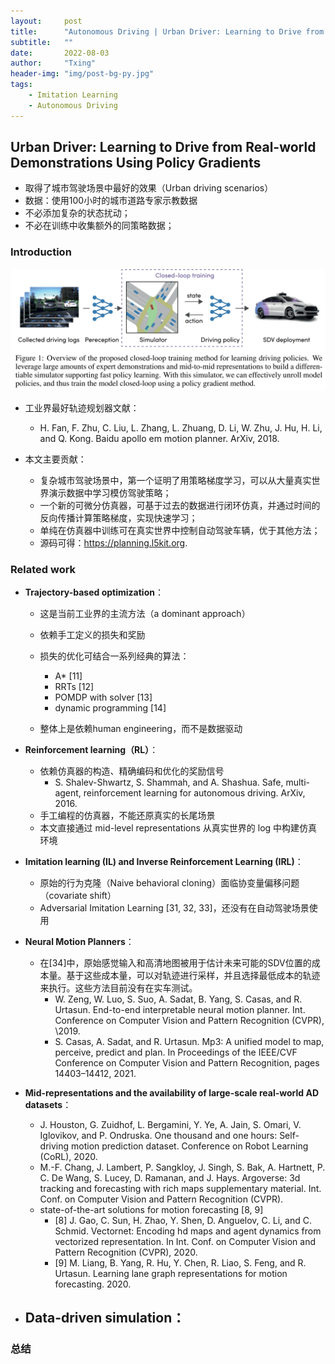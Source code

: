 ```yaml
---
layout:     post
title:      "Autonomous Driving | Urban Driver: Learning to Drive from Real-world Demonstrations Using Policy Gradients"
subtitle:   ""
date:       2022-08-03
author:     "Txing"
header-img: "img/post-bg-py.jpg"
tags:
    - Imitation Learning
    - Autonomous Driving
---
```


## Urban Driver: Learning to Drive from Real-world Demonstrations Using Policy Gradients  

- 取得了城市驾驶场景中最好的效果（Urban driving scenarios）
- 数据：使用100小时的城市道路专家示教数据
- 不必添加复杂的状态扰动；
- 不必在训练中收集额外的同策略数据；

### Introduction

![本文的闭环训练算法概览](https://raw.githubusercontent.com/txing-casia/txing-casia.github.io/master/img/20220803-1.png)

- 工业界最好轨迹规划器文献：
  - H. Fan, F. Zhu, C. Liu, L. Zhang, L. Zhuang, D. Li, W. Zhu, J. Hu, H. Li, and Q. Kong. Baidu apollo em motion planner. ArXiv, 2018.  

- 本文主要贡献：
  - 复杂城市驾驶场景中，第一个证明了用策略梯度学习，可以从大量真实世界演示数据中学习模仿驾驶策略；
  - 一个新的可微分仿真器，可基于过去的数据进行闭环仿真，并通过时间的反向传播计算策略梯度，实现快速学习；
  - 单纯在仿真器中训练可在真实世界中控制自动驾驶车辆，优于其他方法；
  - 源码可得：https://planning.l5kit.org.  

### Related work

- **Trajectory-based optimization**：

  - 这是当前工业界的主流方法（a dominant approach）

  - 依赖手工定义的损失和奖励
  - 损失的优化可结合一系列经典的算法：
    - A* [11]
    - RRTs [12]
    - POMDP with solver [13]
    - dynamic programming [14]  
  - 整体上是依赖human engineering，而不是数据驱动
- **Reinforcement learning（RL）**：

  - 依赖仿真器的构造、精确编码和优化的奖励信号
    - S. Shalev-Shwartz, S. Shammah, and A. Shashua. Safe, multi-agent, reinforcement learning for autonomous driving. ArXiv, 2016.  
  - 手工编程的仿真器，不能还原真实的长尾场景
  - 本文直接通过 mid-level representations 从真实世界的 log 中构建仿真环境
- **Imitation learning (IL) and Inverse Reinforcement Learning (IRL)**：
  -  原始的行为克隆（Naive behavioral cloning）面临协变量偏移问题（covariate shift）
  -   Adversarial Imitation Learning [31, 32, 33]，还没有在自动驾驶场景使用
- **Neural Motion Planners**：  
  - 在[34]中，原始感觉输入和高清地图被用于估计未来可能的SDV位置的成本量。基于这些成本量，可以对轨迹进行采样，并且选择最低成本的轨迹来执行。这些方法目前没有在实车测试。
    - W. Zeng, W. Luo, S. Suo, A. Sadat, B. Yang, S. Casas, and R. Urtasun. End-to-end interpretable neural motion planner. Int. Conference on Computer Vision and Pattern Recognition (CVPR), \2019.  
    - S. Casas, A. Sadat, and R. Urtasun. Mp3: A unified model to map, perceive, predict and plan. In Proceedings of the IEEE/CVF Conference on Computer Vision and Pattern Recognition, pages 14403–14412, 2021.  

- **Mid-representations and the availability of large-scale real-world AD datasets**：
  - J. Houston, G. Zuidhof, L. Bergamini, Y. Ye, A. Jain, S. Omari, V. Iglovikov, and P. Ondruska. One thousand and one hours: Self-driving motion prediction dataset. Conference on Robot Learning (CoRL), 2020.
  - M.-F. Chang, J. Lambert, P. Sangkloy, J. Singh, S. Bak, A. Hartnett, P. C. De Wang, S. Lucey, D. Ramanan, and J. Hays. Argoverse: 3d tracking and forecasting with rich maps supplementary material. Int. Conf. on Computer Vision and Pattern Recognition (CVPR).  
  - state-of-the-art solutions for motion forecasting [8, 9]  
    - [8] J. Gao, C. Sun, H. Zhao, Y. Shen, D. Anguelov, C. Li, and C. Schmid. Vectornet: Encoding hd maps and agent dynamics from vectorized representation. In Int. Conf. on Computer Vision and Pattern Recognition (CVPR), 2020.
    - [9] M. Liang, B. Yang, R. Hu, Y. Chen, R. Liao, S. Feng, and R. Urtasun. Learning lane graph representations for motion forecasting. 2020.  
- **Data-driven simulation**：
  - 

  









### 总结

